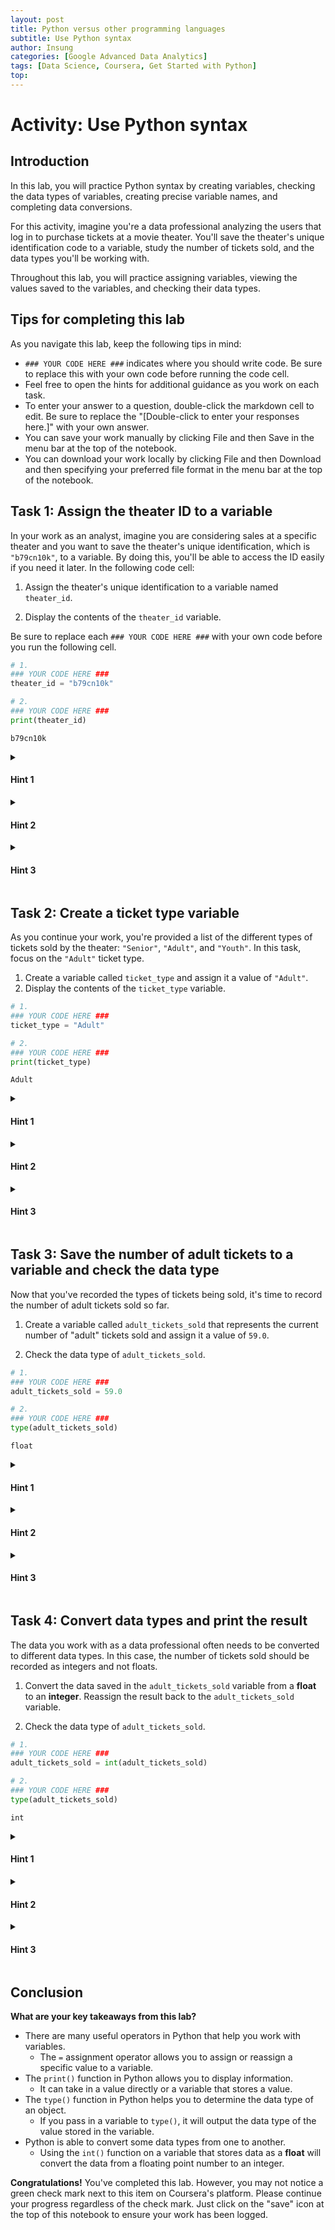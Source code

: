 ```yaml
---
layout: post
title: Python versus other programming languages
subtitle: Use Python syntax
author: Insung
categories: [Google Advanced Data Analytics]
tags: [Data Science, Coursera, Get Started with Python]
top:
---
```


<h1>Activity: Use Python syntax</h1>

## Introduction

In this lab, you will practice Python syntax by creating variables, checking the data types of variables, creating precise variable names, and completing data conversions.

For this activity, imagine you're a data professional analyzing the users that log in to purchase tickets at a movie theater. You'll save the theater's unique identification code to a variable, study the number of tickets sold, and the data types you'll be working with.

Throughout this lab, you will practice assigning variables, viewing the values saved to the variables, and checking their data types.


## Tips for completing this lab

As you navigate this lab, keep the following tips in mind:

- `### YOUR CODE HERE ###` indicates where you should write code. Be sure to replace this with your own code before running the code cell.
- Feel free to open the hints for additional guidance as you work on each task.
- To enter your answer to a question, double-click the markdown cell to edit. Be sure to replace the "[Double-click to enter your responses here.]" with your own answer.
- You can save your work manually by clicking File and then Save in the menu bar at the top of the notebook.
- You can download your work locally by clicking File and then Download and then specifying your preferred file format in the menu bar at the top of the notebook.

## Task 1: Assign the theater ID to a variable

In your work as an analyst, imagine you are considering sales at a specific theater and you want to save the theater's unique identification, which is `"b79cn10k"`, to a variable. By doing this, you'll be able to access the ID easily if you need it later. In the following code cell:

1. Assign the theater's unique identification to a variable named `theater_id`.

2. Display the contents of the `theater_id` variable.

Be sure to replace each `### YOUR CODE HERE ###` with your own code before you run the following cell.


```python
# 1.
### YOUR CODE HERE ###
theater_id = "b79cn10k"

# 2.
### YOUR CODE HERE ###
print(theater_id)

```

    b79cn10k


<details>
  <summary><h4><strong>Hint 1</strong></h4></summary>

You can refer to what you've learned about variables and Python's `print()` function.

</details>

<details>
  <summary><h4><strong>Hint 2</strong></h4></summary>

To assign a value to a variable, use an `=` operator, with the variable name to the left and the value to the right.

To display the contents of the variable, use the `print()` function.

</details>

<details>
  <summary><h4><strong>Hint 3</strong></h4></summary>

Assign the value `"b79cn10k"` to the variable `theater_id`.

To display the contents of `theater_id`, call the `print()` function, and pass in `theater_id` as the argument.

</details>

## Task 2: Create a ticket type variable

As you continue your work, you're provided a list of the different types of tickets sold by the theater: `"Senior"`, `"Adult"`, and `"Youth"`. In this task, focus on the `"Adult"` ticket type.

1.  Create a variable called `ticket_type` and assign it a value of `"Adult"`.
2.  Display the contents of the `ticket_type` variable.


```python
# 1.
### YOUR CODE HERE ###
ticket_type = "Adult"

# 2.
### YOUR CODE HERE ###
print(ticket_type)

```

    Adult


<details>
  <summary><h4><strong>Hint 1</strong></h4></summary>

You can refer to what you've learned about naming variables and using the Python `print()` function.

</details>

<details>
  <summary><h4><strong>Hint 2</strong></h4></summary>

To assign a value to a variable in Python, place the name of the variable to the left of the `=` operator, and place the value to the right of the `=` operator.

</details>

<details>
  <summary><h4><strong>Hint 3</strong></h4></summary>

To name the variable, make sure to place `ticket_type` to the left of the `=` operator. To assign it a value, place `"Adult"` to the right of the `=` operator.

To display the variable, make sure to call `print()` and pass in `ticket_type`.

</details>

## Task 3: Save the number of adult tickets to a variable and check the data type

Now that you've recorded the types of tickets being sold, it's time to record the number of adult tickets sold so far.

1. Create a variable called `adult_tickets_sold` that represents the current number of "adult" tickets sold and assign it a value of `59.0`.

2. Check the data type of `adult_tickets_sold`.


```python
# 1.
### YOUR CODE HERE ###
adult_tickets_sold = 59.0

# 2.
### YOUR CODE HERE ###
type(adult_tickets_sold)

```




    float



<details>
  <summary><h4><strong>Hint 1</strong></h4></summary>

Refer to what you learned about assigning variables.

</details>

<details>
  <summary><h4><strong>Hint 2</strong></h4></summary>

To assign a value to a variable, place the name of the variable to the left of the `=` operator and the value to the right of the `=` operator.

To find the data type of a variable, pass the variable to the `type()` function.

</details>

<details>
  <summary><h4><strong>Hint 3</strong></h4></summary>

Place an `=` operator between the variable name (`adult_tickets_sold`) and the value (`59`).

When calling `type()`, make sure to pass `adult_tickets_sold` as its argument.

</details>

## Task 4: Convert data types and print the result

The data you work with as a data professional often needs to be converted to different data types. In this case, the number of tickets sold should be recorded as integers and not floats.

1. Convert the data saved in the `adult_tickets_sold` variable from a **float** to an **integer**. Reassign the result back to the `adult_tickets_sold` variable.

2. Check the data type of `adult_tickets_sold`.


```python
# 1.
### YOUR CODE HERE ###
adult_tickets_sold = int(adult_tickets_sold)

# 2.
### YOUR CODE HERE ###
type(adult_tickets_sold)
```




    int



<details>
  <summary><h4><strong>Hint 1</strong></h4></summary>

Refer to what you learned about reassigning variables and checking data types using the `type()` function.

</details>

<details>
  <summary><h4><strong>Hint 2</strong></h4></summary>

The `adult_tickets_sold` variable is assigned in the previous task, so make sure to complete Task 3 prior to Task 4.

To reassign a variable using the same name but a different data type, write the name of the variable to the left of the `=` operator, then write the data type function (such as `int()`) to the right of the `=` operator. The name of the function is written inside the type function parentheses.

To check the data type of the variable, use the `type()` function with the name of the variable in the parentheses.

</details>

<details>
  <summary><h4><strong>Hint 3</strong></h4></summary>

*  To convert `adult_tickets_sold` to an integer, pass it as an argument to the `int()` function. Reassign the result back to the `adult_tickets_sold` variable using the `=` operator.

*  To display the data type, pass `adult_tickets_sold` to the `type()` function.

</details>

## Conclusion

**What are your key takeaways from this lab?**

- There are many useful operators in Python that help you work with variables.
  - The `=` assignment operator allows you to assign or reassign a specific value to a variable.
- The `print()` function in Python allows you to display information.
  - It can take in a value directly or a variable that stores a value.
- The `type()` function in Python helps you to determine the data type of an object.
  - If you pass in a variable to `type()`, it will output the data type of the value stored in the variable.
- Python is able to convert some data types from one to another.
    - Using the `int()` function on a variable that stores data as a **float** will convert the data from a floating point number to an integer.



**Congratulations!** You've completed this lab. However, you may not notice a green check mark next to this item on Coursera's platform. Please continue your progress regardless of the check mark. Just click on the "save" icon at the top of this notebook to ensure your work has been logged. 
